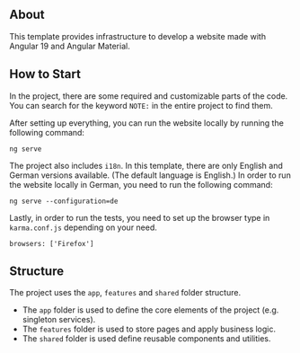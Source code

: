 ## About

This template provides infrastructure to develop a website made with Angular 19 and Angular Material.

## How to Start
In the project, there are some required and customizable parts of the code. You can search for the keyword `NOTE:` in the entire project to find them.

After setting up everything, you can run the website locally by running the following command:

```
ng serve
```

The project also includes `i18n`. In this template, there are only English and German versions available. (The default language is English.) In order to run the website locally in German, you need to run the following command:

```
ng serve --configuration=de
```

Lastly, in order to run the tests, you need to set up the browser type in `karma.conf.js` depending on your need.

```
browsers: ['Firefox']
```

## Structure
The project uses the `app`, `features` and `shared` folder structure.
- The `app` folder is used to define the core elements of the project (e.g. singleton services).
- The `features` folder is used to store pages and apply business logic.
- The `shared` folder is used define reusable components and utilities.